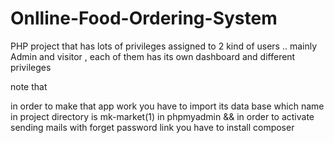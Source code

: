 # Onlline-Food-Ordering-System
PHP project that has lots of privileges assigned to 2 kind of users .. mainly Admin and visitor , each of them has its own dashboard and different privileges


note that

in order to make that app work you have to import its data base which name in project directory is mk-market(1) in phpmyadmin && in order to activate sending mails with forget password link you have to install composer 
